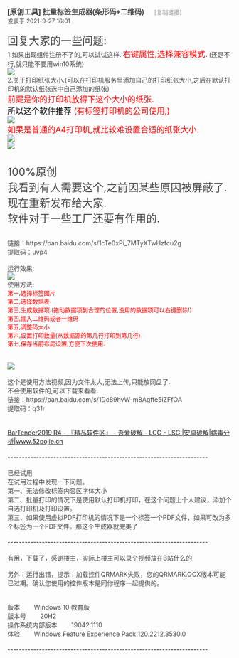 <div>
<h1 class="ts" style="overflow-wrap: break-word; margin: 0px; padding: 0px; font-variant-numeric: normal; font-variant-east-asian: normal; font-stretch: normal; font-size: 16px; line-height: normal; font-family: &quot;Microsoft Yahei&quot;, Hei, Tahoma, SimHei, sans-serif; display: inline; color: rgb(68, 68, 68);"><a href="https://www.52pojie.cn/forum.php?mod=forumdisplay&amp;fid=2&amp;filter=typeid&amp;typeid=4" style="overflow-wrap: break-word; color: rgb(51, 51, 51); text-decoration-line: none;">[原创工具]</a>&nbsp;<span id="thread_subject" style="overflow-wrap: break-word;">批量标签生成器(条形码+二维码)</span>&nbsp;</h1>
<span style="color: rgb(68, 68, 68); font-family: -apple-system, BlinkMacSystemFont, &quot;Segoe UI&quot;, Tahoma, &quot;PingFang SC&quot;, &quot;Hiragino Sans GB&quot;, &quot;Microsoft Yahei&quot;, Simsun, sans-serif; font-size: 13px;"></span>
<span class="xg1" style="overflow-wrap: break-word; font-family: -apple-system, BlinkMacSystemFont, &quot;Segoe UI&quot;, Tahoma, &quot;PingFang SC&quot;, &quot;Hiragino Sans GB&quot;, &quot;Microsoft Yahei&quot;, Simsun, sans-serif; font-size: 13px; color: rgb(153, 153, 153) !important;">&nbsp;<img src="https://static.52pojie.cn/static/image/common/recommend_1.gif" alt="" title="评价指数 6" style="overflow-wrap: break-word;">&nbsp;&nbsp;<img src="https://static.52pojie.cn/static/image/common/hot_1.gif" alt="" title="热度: 301" style="overflow-wrap: break-word;">&nbsp;<a href="https://www.52pojie.cn/thread-1520262-1-1.html" style="overflow-wrap: break-word; text-decoration-line: none; color: rgb(153, 153, 153) !important;">[复制链接]</a></span></div>
<div>
<span id="authorposton40173395" style="overflow-wrap: break-word; color: rgb(68, 68, 68); font-family: -apple-system, BlinkMacSystemFont, &quot;Segoe UI&quot;, Tahoma, &quot;PingFang SC&quot;, &quot;Hiragino Sans GB&quot;, &quot;Microsoft Yahei&quot;, Simsun, sans-serif; font-size: 13px;"><span class="poston" style="overflow-wrap: break-word;">发表于</span>&nbsp;2021-9-27 16:01</span></div>
<div>
<span style="overflow-wrap: break-word; color: rgb(68, 68, 68); font-family: -apple-system, BlinkMacSystemFont, &quot;Segoe UI&quot;, Tahoma, &quot;PingFang SC&quot;, &quot;Hiragino Sans GB&quot;, &quot;Microsoft Yahei&quot;, Simsun, sans-serif; font-size: 13px;"><br></span></div>
<div>
<span style="overflow-wrap: break-word; color: rgb(68, 68, 68); font-family: -apple-system, BlinkMacSystemFont, &quot;Segoe UI&quot;, Tahoma, &quot;PingFang SC&quot;, &quot;Hiragino Sans GB&quot;, &quot;Microsoft Yahei&quot;, Simsun, sans-serif; font-size: 13px;"><font size="5" style="overflow-wrap: break-word;">回复大家的一些问题:</font>
<br style="overflow-wrap: break-word; font-size: 14px;"><span style="font-size: 14px;">1.如果出现组件注册不了的,可以试试这样.</span>
<font size="4" style="overflow-wrap: break-word;"><font color="#ff0000" style="overflow-wrap: break-word;">右键属性,选择兼容模式.</font></font>
<span style="font-size: 14px;">(还是不行,就只能不要用win10系统)</span>
<br style="overflow-wrap: break-word; font-size: 14px;"><ignore_js_op style="overflow-wrap: break-word; font-size: 14px;"><img aid="2335357" src="https://attach.52pojie.cn/forum/202109/28/083421wjjwujufhjjsfwej.png" zoomfile="https://attach.52pojie.cn/forum/202109/28/083421wjjwujufhjjsfwej.png" file="https://attach.52pojie.cn/forum/202109/28/083421wjjwujufhjjsfwej.png" class="zoom" width="604" id="aimg_2335357" inpost="1" lazyloaded="true" height="540" style="overflow-wrap: break-word; cursor: pointer; max-width: 100%; max-height: 1000px; width: auto; height: auto;"></ignore_js_op>
<span style="font-size: 14px;"></span>
<br style="overflow-wrap: break-word; font-size: 14px;"><span style="font-size: 14px;">2.关于打印纸张大小.(可以在打印机服务里添加自己的打印纸张大小,之后在默认打印机的默认纸张选中自己添加的纸张)</span>
<br style="overflow-wrap: break-word; font-size: 14px;"><font size="4" style="overflow-wrap: break-word;"><font color="#ff0000" style="overflow-wrap: break-word;">前提是你的打印机放得下这个大小的纸张.</font></font>
<br style="overflow-wrap: break-word; font-size: 14px;"><font size="4" style="overflow-wrap: break-word;"><font color="#000000" style="overflow-wrap: break-word;">所以这个软件推荐</font>
<font color="#ff0000" style="overflow-wrap: break-word;">(有标签打印机的公司使用,)</font></font>
<br style="overflow-wrap: break-word; font-size: 14px;"><ignore_js_op style="overflow-wrap: break-word; font-size: 14px;"><img aid="2335361" src="https://attach.52pojie.cn/forum/202109/28/084821n173377zv431ccpz.jpg" zoomfile="https://attach.52pojie.cn/forum/202109/28/084821n173377zv431ccpz.jpg" file="https://attach.52pojie.cn/forum/202109/28/084821n173377zv431ccpz.jpg" class="zoom" width="750" id="aimg_2335361" inpost="1" lazyloaded="true" height="1000" style="overflow-wrap: break-word; cursor: pointer; max-width: 100%; max-height: 1000px; width: auto; height: auto;"></ignore_js_op>
<span style="font-size: 14px;"></span>
<br style="overflow-wrap: break-word; font-size: 14px;"><font size="4" style="overflow-wrap: break-word;"><font color="#ff0000" style="overflow-wrap: break-word;">如果是普通的A4打印机,就比较难设置合适的纸张大小.</font></font>
<br style="overflow-wrap: break-word; font-size: 14px;"><ignore_js_op style="overflow-wrap: break-word; font-size: 14px;"><img aid="2335358" src="https://attach.52pojie.cn/forum/202109/28/084208mzsxo6r6e9rnxnke.png" zoomfile="https://attach.52pojie.cn/forum/202109/28/084208mzsxo6r6e9rnxnke.png" file="https://attach.52pojie.cn/forum/202109/28/084208mzsxo6r6e9rnxnke.png" class="zoom" width="849" id="aimg_2335358" inpost="1" lazyloaded="true" height="651" style="overflow-wrap: break-word; cursor: pointer; max-width: 100%; max-height: 1000px; width: auto; height: auto;"></ignore_js_op>
<span style="font-size: 14px;"></span>
<br style="overflow-wrap: break-word; font-size: 14px;"><ignore_js_op style="overflow-wrap: break-word; font-size: 14px;"><img aid="2335359" src="https://attach.52pojie.cn/forum/202109/28/084214u33atjmdmm1mo3jd.png" zoomfile="https://attach.52pojie.cn/forum/202109/28/084214u33atjmdmm1mo3jd.png" file="https://attach.52pojie.cn/forum/202109/28/084214u33atjmdmm1mo3jd.png" class="zoom" width="980" id="aimg_2335359" inpost="1" lazyloaded="true" height="706" style="overflow-wrap: break-word; cursor: pointer; max-width: 100%; max-height: 1000px; width: auto; height: auto;"></ignore_js_op>
<span style="font-size: 14px;"></span>
<br style="overflow-wrap: break-word; font-size: 14px;"><br style="overflow-wrap: break-word; font-size: 14px;"><br style="overflow-wrap: break-word; font-size: 14px;"><img id="aimg_O081F" class="zoom" file="https://static.52pojie.cn/static/image/hrline/2.gif" lazyloadthumb="1" border="0" alt="" src="https://static.52pojie.cn/static/image/hrline/2.gif" lazyloaded="true" width="485" height="21" style="overflow-wrap: break-word; cursor: pointer; max-width: 100%; max-height: 1000px; width: auto; height: auto; font-size: 14px;"><br style="overflow-wrap: break-word; font-size: 14px;"><font size="5" style="overflow-wrap: break-word;">100%原创</font>
<br style="overflow-wrap: break-word; font-size: 14px;"><font size="5" style="overflow-wrap: break-word;">我看到有人需要这个,之前因某些原因被屏蔽了.</font>
<br style="overflow-wrap: break-word; font-size: 14px;"><font size="5" style="overflow-wrap: break-word;">现在重新发布给大家.</font>
<br style="overflow-wrap: break-word; font-size: 14px;"><font size="5" style="overflow-wrap: break-word;">软件对于一些工厂还要有作用的.</font></span></div>
<div>
<span style="overflow-wrap: break-word; color: rgb(68, 68, 68); font-family: -apple-system, BlinkMacSystemFont, &quot;Segoe UI&quot;, Tahoma, &quot;PingFang SC&quot;, &quot;Hiragino Sans GB&quot;, &quot;Microsoft Yahei&quot;, Simsun, sans-serif;"><font size="5"><br style="overflow-wrap: break-word;"></font>
<span style="font-size: 14px;">链接：https://pan.baidu.com/s/1cTe0xPi_7MTyXTwHzfcu2g</span>
<br style="overflow-wrap: break-word; font-size: 14px;"><span style="font-size: 14px;">提取码：uvp4</span></span></div>
<div>
<span style="overflow-wrap: break-word; color: rgb(68, 68, 68); font-family: -apple-system, BlinkMacSystemFont, &quot;Segoe UI&quot;, Tahoma, &quot;PingFang SC&quot;, &quot;Hiragino Sans GB&quot;, &quot;Microsoft Yahei&quot;, Simsun, sans-serif;"><br style="overflow-wrap: break-word; font-size: 14px;"><span style="font-size: 14px;">运行效果:</span>
<br style="overflow-wrap: break-word; font-size: 14px;"><ignore_js_op style="font-size: 14px; overflow-wrap: break-word;"><img aid="2335252" src="https://attach.52pojie.cn/forum/202109/27/155501lrexomwxxgcm0dtm.png" zoomfile="https://attach.52pojie.cn/forum/202109/27/155501lrexomwxxgcm0dtm.png" file="https://attach.52pojie.cn/forum/202109/27/155501lrexomwxxgcm0dtm.png" class="zoom" width="1080" id="aimg_2335252" inpost="1" lazyloaded="true" _load="1" style="overflow-wrap: break-word; cursor: pointer; max-width: 100%; max-height: 1000px; width: auto; height: auto;"></ignore_js_op>
<span style="font-size: 14px;"></span>
<br style="overflow-wrap: break-word; font-size: 14px;"><span style="font-size: 14px;">使用方法:</span>
<br style="overflow-wrap: break-word; font-size: 14px;"><font size="4" style="font-size: 13px; overflow-wrap: break-word;"><font color="#ff0000" style="overflow-wrap: break-word;">第一,选择标签图片</font></font>
<br style="overflow-wrap: break-word; font-size: 14px;"><font size="4" style="font-size: 13px; overflow-wrap: break-word;"><font color="#ff0000" style="overflow-wrap: break-word;">第二,选择数据表</font></font>
<br style="overflow-wrap: break-word; font-size: 14px;"><font size="4" style="font-size: 13px; overflow-wrap: break-word;"><font color="#ff0000" style="overflow-wrap: break-word;">第三,生成数据项.(拖动数据项到合理的位置,没用的数据项可以右键删除!)</font></font>
<br style="overflow-wrap: break-word; font-size: 14px;"><font size="4" style="font-size: 13px; overflow-wrap: break-word;"><font color="#ff0000" style="overflow-wrap: break-word;">第四,插入二维码或者一维码</font></font>
<br style="overflow-wrap: break-word; font-size: 14px;"><font size="4" style="font-size: 13px; overflow-wrap: break-word;"><font color="#ff0000" style="overflow-wrap: break-word;">第五,调整码大小</font></font>
<br style="overflow-wrap: break-word; font-size: 14px;"><font size="4" style="font-size: 13px; overflow-wrap: break-word;"><font color="#ff0000" style="overflow-wrap: break-word;">第六,设置打印数量(从数据源的第几行打印到第几行)</font></font>
<br style="overflow-wrap: break-word; font-size: 14px;"><font size="4" style="font-size: 13px; overflow-wrap: break-word;"><font color="#ff0000" style="overflow-wrap: break-word;">第七,保存当前布局设置,方便下次使用.</font></font>
<br style="overflow-wrap: break-word; font-size: 14px;"><font size="4" style="font-size: 13px; overflow-wrap: break-word;"><font color="#ff0000" style="overflow-wrap: break-word;"><br style="overflow-wrap: break-word;"></font></font>
<br><img src="/cgi-bin/download?sid=wY7VW3Xgxf1EYWEA&amp;upfile=IbAaC%2FXrSyvFzo1SWUQtvrRQY1js5aLBbYpiv%2BdFo26rn7a7k27upXJZlt43IuoRql2dn1nl7CZDhacHQFKBioKpISPtF2h2xa%2B2AqnQPRUbutMIpqfNXdlkS0T9WzqkKKpRmeGaxUILkAorYduXD%2FnxM5DLc9gGMQII1cQriUI%3D" style="" id="img_insert_163955575794305181238667308952"><br>
<br style="overflow-wrap: break-word; font-size: 14px;"><span style="font-size: 14px;">这个是使用方法视频,因为文件太大,无法上传,只能放网盘了.</span>
<br style="overflow-wrap: break-word; font-size: 14px;"><span style="font-size: 14px;">不会使用软件的,可以下载来看看.</span>
<br style="overflow-wrap: break-word; font-size: 14px;"><span style="font-size: 14px;">链接：https://pan.baidu.com/s/1Dc89hvW-m8Agffe5iZFfOA</span>
<br style="overflow-wrap: break-word; font-size: 14px;"><span style="font-size: 14px;">提取码：q31r</span></span></div>
<div>
<br></div>
<div>
<br></div>
<div>
<a href="https://www.52pojie.cn/thread-1028618-1-1.html">BarTender2019 R4 - 『精品软件区』 - 吾爱破解 - LCG - LSG |安卓破解|病毒分析|www.52pojie.cn</a></div>
<div>
<br></div>
<div>----------------------------------------------------------------------</div>
<div>
<br></div>
<div>
<span style="color: rgb(68, 68, 68); font-family: -apple-system, BlinkMacSystemFont, &quot;Segoe UI&quot;, Tahoma, &quot;PingFang SC&quot;, &quot;Hiragino Sans GB&quot;, &quot;Microsoft Yahei&quot;, Simsun, sans-serif;">已经试用</span>
<br style="overflow-wrap: break-word; color: rgb(68, 68, 68); font-family: -apple-system, BlinkMacSystemFont, &quot;Segoe UI&quot;, Tahoma, &quot;PingFang SC&quot;, &quot;Hiragino Sans GB&quot;, &quot;Microsoft Yahei&quot;, Simsun, sans-serif;"><span style="color: rgb(68, 68, 68); font-family: -apple-system, BlinkMacSystemFont, &quot;Segoe UI&quot;, Tahoma, &quot;PingFang SC&quot;, &quot;Hiragino Sans GB&quot;, &quot;Microsoft Yahei&quot;, Simsun, sans-serif;">在试用过程中发现一下问题。</span>
<br style="overflow-wrap: break-word; color: rgb(68, 68, 68); font-family: -apple-system, BlinkMacSystemFont, &quot;Segoe UI&quot;, Tahoma, &quot;PingFang SC&quot;, &quot;Hiragino Sans GB&quot;, &quot;Microsoft Yahei&quot;, Simsun, sans-serif;"><span style="color: rgb(68, 68, 68); font-family: -apple-system, BlinkMacSystemFont, &quot;Segoe UI&quot;, Tahoma, &quot;PingFang SC&quot;, &quot;Hiragino Sans GB&quot;, &quot;Microsoft Yahei&quot;, Simsun, sans-serif;">第一、无法修改标签内容区字体大小</span>
<br style="overflow-wrap: break-word; color: rgb(68, 68, 68); font-family: -apple-system, BlinkMacSystemFont, &quot;Segoe UI&quot;, Tahoma, &quot;PingFang SC&quot;, &quot;Hiragino Sans GB&quot;, &quot;Microsoft Yahei&quot;, Simsun, sans-serif;"><span style="color: rgb(68, 68, 68); font-family: -apple-system, BlinkMacSystemFont, &quot;Segoe UI&quot;, Tahoma, &quot;PingFang SC&quot;, &quot;Hiragino Sans GB&quot;, &quot;Microsoft Yahei&quot;, Simsun, sans-serif;">第二、批量打印的情况下是使用默认打印机打印，在这个问题上个人建议，添加个自选打印机及打印设置。</span>
<br style="overflow-wrap: break-word; color: rgb(68, 68, 68); font-family: -apple-system, BlinkMacSystemFont, &quot;Segoe UI&quot;, Tahoma, &quot;PingFang SC&quot;, &quot;Hiragino Sans GB&quot;, &quot;Microsoft Yahei&quot;, Simsun, sans-serif;"><span style="color: rgb(68, 68, 68); font-family: -apple-system, BlinkMacSystemFont, &quot;Segoe UI&quot;, Tahoma, &quot;PingFang SC&quot;, &quot;Hiragino Sans GB&quot;, &quot;Microsoft Yahei&quot;, Simsun, sans-serif;">第三、如果使用虚拟PDF打印机的情况下是一个标签一个PDF文件，如果可改为多个标签为一个PDF文件。那这个生成器就完美了</span></div>
<div>
<span style="color: rgb(68, 68, 68); font-family: -apple-system, BlinkMacSystemFont, &quot;Segoe UI&quot;, Tahoma, &quot;PingFang SC&quot;, &quot;Hiragino Sans GB&quot;, &quot;Microsoft Yahei&quot;, Simsun, sans-serif;"><br></span></div>
<div>
<div>----------------------------------------------------------------------</div>
<div>
<br></div></div>
<div>
<span style="color: rgb(68, 68, 68); font-family: -apple-system, BlinkMacSystemFont, &quot;Segoe UI&quot;, Tahoma, &quot;PingFang SC&quot;, &quot;Hiragino Sans GB&quot;, &quot;Microsoft Yahei&quot;, Simsun, sans-serif;">有用，下载了，感谢楼主，实际上楼主可以录个视频放在B站什么的</span>
<br style="overflow-wrap: break-word; color: rgb(68, 68, 68); font-family: -apple-system, BlinkMacSystemFont, &quot;Segoe UI&quot;, Tahoma, &quot;PingFang SC&quot;, &quot;Hiragino Sans GB&quot;, &quot;Microsoft Yahei&quot;, Simsun, sans-serif;"><br style="overflow-wrap: break-word; color: rgb(68, 68, 68); font-family: -apple-system, BlinkMacSystemFont, &quot;Segoe UI&quot;, Tahoma, &quot;PingFang SC&quot;, &quot;Hiragino Sans GB&quot;, &quot;Microsoft Yahei&quot;, Simsun, sans-serif;"><span style="color: rgb(68, 68, 68); font-family: -apple-system, BlinkMacSystemFont, &quot;Segoe UI&quot;, Tahoma, &quot;PingFang SC&quot;, &quot;Hiragino Sans GB&quot;, &quot;Microsoft Yahei&quot;, Simsun, sans-serif;">另外：运行出错，提示：加载控件QRMARK失败，您的QRMARK.OCX版本可能已过期。确认您使用的控件版本是同你程序一起提供的。</span>
<br style="overflow-wrap: break-word; color: rgb(68, 68, 68); font-family: -apple-system, BlinkMacSystemFont, &quot;Segoe UI&quot;, Tahoma, &quot;PingFang SC&quot;, &quot;Hiragino Sans GB&quot;, &quot;Microsoft Yahei&quot;, Simsun, sans-serif;"><br style="overflow-wrap: break-word; color: rgb(68, 68, 68); font-family: -apple-system, BlinkMacSystemFont, &quot;Segoe UI&quot;, Tahoma, &quot;PingFang SC&quot;, &quot;Hiragino Sans GB&quot;, &quot;Microsoft Yahei&quot;, Simsun, sans-serif;"><br style="overflow-wrap: break-word; color: rgb(68, 68, 68); font-family: -apple-system, BlinkMacSystemFont, &quot;Segoe UI&quot;, Tahoma, &quot;PingFang SC&quot;, &quot;Hiragino Sans GB&quot;, &quot;Microsoft Yahei&quot;, Simsun, sans-serif;"><span style="color: rgb(68, 68, 68); font-family: -apple-system, BlinkMacSystemFont, &quot;Segoe UI&quot;, Tahoma, &quot;PingFang SC&quot;, &quot;Hiragino Sans GB&quot;, &quot;Microsoft Yahei&quot;, Simsun, sans-serif;">版本&nbsp; &nbsp;&nbsp; &nbsp;&nbsp;&nbsp;Windows 10 教育版</span>
<br style="overflow-wrap: break-word; color: rgb(68, 68, 68); font-family: -apple-system, BlinkMacSystemFont, &quot;Segoe UI&quot;, Tahoma, &quot;PingFang SC&quot;, &quot;Hiragino Sans GB&quot;, &quot;Microsoft Yahei&quot;, Simsun, sans-serif;"><span style="color: rgb(68, 68, 68); font-family: -apple-system, BlinkMacSystemFont, &quot;Segoe UI&quot;, Tahoma, &quot;PingFang SC&quot;, &quot;Hiragino Sans GB&quot;, &quot;Microsoft Yahei&quot;, Simsun, sans-serif;">版本号&nbsp; &nbsp;&nbsp; &nbsp;&nbsp;&nbsp;20H2</span>
<br style="overflow-wrap: break-word; color: rgb(68, 68, 68); font-family: -apple-system, BlinkMacSystemFont, &quot;Segoe UI&quot;, Tahoma, &quot;PingFang SC&quot;, &quot;Hiragino Sans GB&quot;, &quot;Microsoft Yahei&quot;, Simsun, sans-serif;"><span style="color: rgb(68, 68, 68); font-family: -apple-system, BlinkMacSystemFont, &quot;Segoe UI&quot;, Tahoma, &quot;PingFang SC&quot;, &quot;Hiragino Sans GB&quot;, &quot;Microsoft Yahei&quot;, Simsun, sans-serif;">操作系统内部版本&nbsp; &nbsp;&nbsp; &nbsp;&nbsp;&nbsp;19042.1110</span>
<br style="overflow-wrap: break-word; color: rgb(68, 68, 68); font-family: -apple-system, BlinkMacSystemFont, &quot;Segoe UI&quot;, Tahoma, &quot;PingFang SC&quot;, &quot;Hiragino Sans GB&quot;, &quot;Microsoft Yahei&quot;, Simsun, sans-serif;"><span style="color: rgb(68, 68, 68); font-family: -apple-system, BlinkMacSystemFont, &quot;Segoe UI&quot;, Tahoma, &quot;PingFang SC&quot;, &quot;Hiragino Sans GB&quot;, &quot;Microsoft Yahei&quot;, Simsun, sans-serif;">体验&nbsp; &nbsp;&nbsp; &nbsp;&nbsp;&nbsp;Windows Feature Experience Pack 120.2212.3530.0</span></div>
<div>
<br></div>
<div>
<div>----------------------------------------------------------------------</div>
<div>
<br></div></div>
